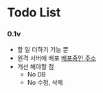 # Todo List

### 0.1v
- 할 일 더하기 기능 뿐
- 원격 서버에 배포 [배포중인 주소](ec2-13-125-253-208.ap-northeast-2.compute.amazonaws.com:8080)
- 개선 해야할 점
    - No DB
    - No 수정, 삭제
